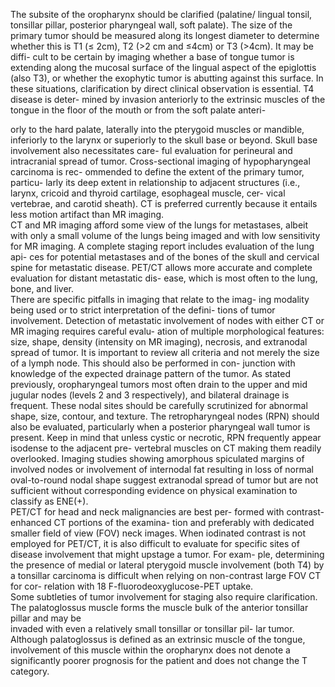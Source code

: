 The subsite of the oropharynx should be clarified (palatine/
lingual tonsil, tonsillar pillar, posterior pharyngeal wall, soft
palate). The size of the primary tumor should be measured
along its longest diameter to determine whether this is T1 (≤
2cm), T2 (>2 cm and ≤4cm) or T3 (>4cm). It may be diffi-
cult to be certain by imaging whether a base of tongue tumor
is extending along the mucosal surface of the lingual aspect of
the epiglottis (also T3), or whether the exophytic tumor is
abutting against this surface. In these situations, clarification
by direct clinical observation is essential. T4 disease is deter-
mined by invasion anteriorly to the extrinsic muscles of the
tongue in the floor of the mouth or from the soft palate anteri-  
<!-- PageBreak -->  
<!-- PageNumber="127" -->
<!-- PageHeader="11 Oropharynx (p16-) and Hypopharynx" -->  
orly to the hard palate, laterally into the pterygoid muscles or
mandible, inferiorly to the larynx or superiorly to the skull
base or beyond. Skull base involvement also necessitates care-
ful evaluation for perineural and intracranial spread of tumor.
Cross-sectional imaging of hypopharyngeal carcinoma is rec-
ommended to define the extent of the primary tumor, particu-
larly its deep extent in relationship to adjacent structures (i.e.,
larynx, cricoid and thyroid cartilage, esophageal muscle, cer-
vical vertebrae, and carotid sheath). CT is preferred currently
because it entails less motion artifact than MR imaging.  
CT and MR imaging afford some view of the lungs for
metastases, albeit with only a small volume of the lungs
being imaged and with low sensitivity for MR imaging. A
complete staging report includes evaluation of the lung api-
ces for potential metastases and of the bones of the skull and
cervical spine for metastatic disease. PET/CT allows more
accurate and complete evaluation for distant metastatic dis-
ease, which is most often to the lung, bone, and liver.  
There are specific pitfalls in imaging that relate to the imag-
ing modality being used or to strict interpretation of the defini-
tions of tumor involvement. Detection of metastatic involvement
of nodes with either CT or MR imaging requires careful evalu-
ation of multiple morphological features: size, shape, density
(intensity on MR imaging), necrosis, and extranodal spread of
tumor. It is important to review all criteria and not merely the
size of a lymph node. This should also be performed in con-
junction with knowledge of the expected drainage pattern of
the tumor. As stated previously, oropharyngeal tumors most
often drain to the upper and mid jugular nodes (levels 2 and 3
respectively), and bilateral drainage is frequent. These nodal
sites should be carefully scrutinized for abnormal shape, size,
contour, and texture. The retropharyngeal nodes (RPN) should
also be evaluated, particularly when a posterior pharyngeal
wall tumor is present. Keep in mind that unless cystic or
necrotic, RPN frequently appear isodense to the adjacent pre-
vertebral muscles on CT making them readily overlooked.
Imaging studies showing amorphous spiculated margins of
involved nodes or involvement of internodal fat resulting in
loss of normal oval-to-round nodal shape suggest extranodal
spread of tumor but are not sufficient without corresponding
evidence on physical examination to classify as ENE(+).  
PET/CT for head and neck malignancies are best per-
formed with contrast-enhanced CT portions of the examina-
tion and preferably with dedicated smaller field of view
(FOV) neck images. When iodinated contrast is not employed
for PET/CT, it is also difficult to evaluate for specific sites of
disease involvement that might upstage a tumor. For exam-
ple, determining the presence of medial or lateral pterygoid
muscle involvement (both T4) by a tonsillar carcinoma is
difficult when relying on non-contrast large FOV CT for cor-
relation with 18 F-fluorodeoxyglucose-PET uptake.  
Some subtleties of tumor involvement for staging also
require clarification. The palatoglossus muscle forms the
muscle bulk of the anterior tonsillar pillar and may be  
invaded with even a relatively small tonsillar or tonsillar pil-
lar tumor. Although palatoglossus is defined as an extrinsic
muscle of the tongue, involvement of this muscle within the
oropharynx does not denote a significantly poorer prognosis
for the patient and does not change the T category.
